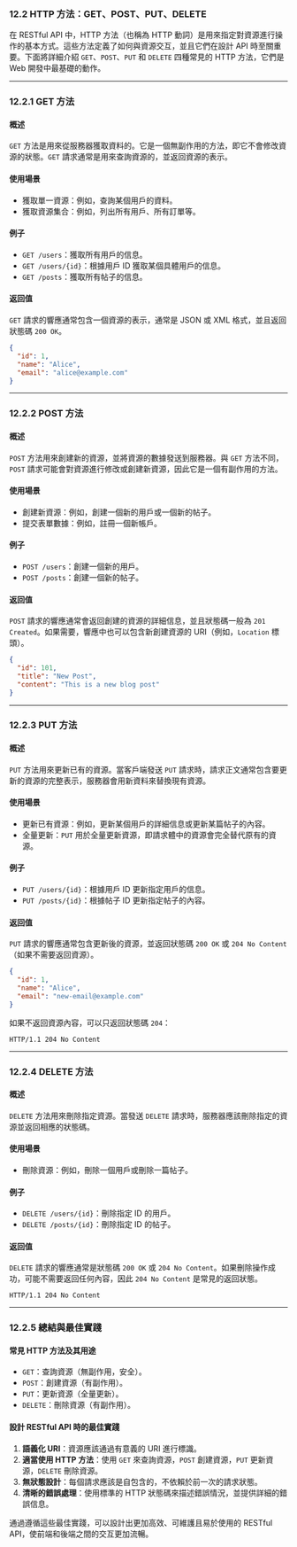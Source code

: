 ### **12.2 HTTP 方法：GET、POST、PUT、DELETE**

在 RESTful API 中，HTTP 方法（也稱為 HTTP 動詞）是用來指定對資源進行操作的基本方式。這些方法定義了如何與資源交互，並且它們在設計 API 時至關重要。下面將詳細介紹 `GET`、`POST`、`PUT` 和 `DELETE` 四種常見的 HTTP 方法，它們是 Web 開發中最基礎的動作。

---

### **12.2.1 GET 方法**

#### **概述**
`GET` 方法是用來從服務器獲取資料的。它是一個無副作用的方法，即它不會修改資源的狀態。`GET` 請求通常是用來查詢資源的，並返回資源的表示。

#### **使用場景**
- 獲取單一資源：例如，查詢某個用戶的資料。
- 獲取資源集合：例如，列出所有用戶、所有訂單等。

#### **例子**
- `GET /users`：獲取所有用戶的信息。
- `GET /users/{id}`：根據用戶 ID 獲取某個具體用戶的信息。
- `GET /posts`：獲取所有帖子的信息。

#### **返回值**
`GET` 請求的響應通常包含一個資源的表示，通常是 JSON 或 XML 格式，並且返回狀態碼 `200 OK`。

```json
{
  "id": 1,
  "name": "Alice",
  "email": "alice@example.com"
}
```

---

### **12.2.2 POST 方法**

#### **概述**
`POST` 方法用來創建新的資源，並將資源的數據發送到服務器。與 `GET` 方法不同，`POST` 請求可能會對資源進行修改或創建新資源，因此它是一個有副作用的方法。

#### **使用場景**
- 創建新資源：例如，創建一個新的用戶或一個新的帖子。
- 提交表單數據：例如，註冊一個新帳戶。

#### **例子**
- `POST /users`：創建一個新的用戶。
- `POST /posts`：創建一個新的帖子。

#### **返回值**
`POST` 請求的響應通常會返回創建的資源的詳細信息，並且狀態碼一般為 `201 Created`。如果需要，響應中也可以包含新創建資源的 URI（例如，`Location` 標頭）。

```json
{
  "id": 101,
  "title": "New Post",
  "content": "This is a new blog post"
}
```

---

### **12.2.3 PUT 方法**

#### **概述**
`PUT` 方法用來更新已有的資源。當客戶端發送 `PUT` 請求時，請求正文通常包含要更新的資源的完整表示，服務器會用新資料來替換現有資源。

#### **使用場景**
- 更新已有資源：例如，更新某個用戶的詳細信息或更新某篇帖子的內容。
- 全量更新：`PUT` 用於全量更新資源，即請求體中的資源會完全替代原有的資源。

#### **例子**
- `PUT /users/{id}`：根據用戶 ID 更新指定用戶的信息。
- `PUT /posts/{id}`：根據帖子 ID 更新指定帖子的內容。

#### **返回值**
`PUT` 請求的響應通常包含更新後的資源，並返回狀態碼 `200 OK` 或 `204 No Content`（如果不需要返回資源）。

```json
{
  "id": 1,
  "name": "Alice",
  "email": "new-email@example.com"
}
```

如果不返回資源內容，可以只返回狀態碼 `204`：
```plaintext
HTTP/1.1 204 No Content
```

---

### **12.2.4 DELETE 方法**

#### **概述**
`DELETE` 方法用來刪除指定資源。當發送 `DELETE` 請求時，服務器應該刪除指定的資源並返回相應的狀態碼。

#### **使用場景**
- 刪除資源：例如，刪除一個用戶或刪除一篇帖子。

#### **例子**
- `DELETE /users/{id}`：刪除指定 ID 的用戶。
- `DELETE /posts/{id}`：刪除指定 ID 的帖子。

#### **返回值**
`DELETE` 請求的響應通常是狀態碼 `200 OK` 或 `204 No Content`。如果刪除操作成功，可能不需要返回任何內容，因此 `204 No Content` 是常見的返回狀態。

```plaintext
HTTP/1.1 204 No Content
```

---

### **12.2.5 總結與最佳實踐**

#### **常見 HTTP 方法及其用途**
- `GET`：查詢資源（無副作用，安全）。
- `POST`：創建資源（有副作用）。
- `PUT`：更新資源（全量更新）。
- `DELETE`：刪除資源（有副作用）。

#### **設計 RESTful API 時的最佳實踐**
1. **語義化 URI**：資源應該通過有意義的 URI 進行標識。
2. **適當使用 HTTP 方法**：使用 `GET` 來查詢資源，`POST` 創建資源，`PUT` 更新資源，`DELETE` 刪除資源。
3. **無狀態設計**：每個請求應該是自包含的，不依賴於前一次的請求狀態。
4. **清晰的錯誤處理**：使用標準的 HTTP 狀態碼來描述錯誤情況，並提供詳細的錯誤信息。

通過遵循這些最佳實踐，可以設計出更加高效、可維護且易於使用的 RESTful API，使前端和後端之間的交互更加流暢。